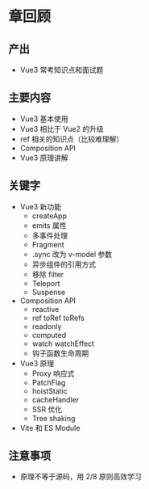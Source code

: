 # 章回顾

## 产出

- Vue3 常考知识点和面试题

## 主要内容

- Vue3 基本使用
- Vue3 相比于 Vue2 的升级
- ref 相关的知识点（比较难理解）
- Composition API
- Vue3 原理讲解

## 关键字

- Vue3 新功能
    - createApp
    - emits 属性
    - 多事件处理
    - Fragment
    - .sync 改为 v-model 参数
    - 异步组件的引用方式
    - 移除 filter
    - Teleport
    - Suspense
- Composition API
    - reactive
    - ref toRef toRefs
    - readonly
    - computed
    - watch watchEffect
    - 钩子函数生命周期
- Vue3 原理
    - Proxy 响应式
    - PatchFlag
    - hoistStatic
    - cacheHandler
    - SSR 优化
    - Tree shaking
- Vite 和 ES Module

## 注意事项

- 原理不等于源码，用 2/8 原则高效学习
